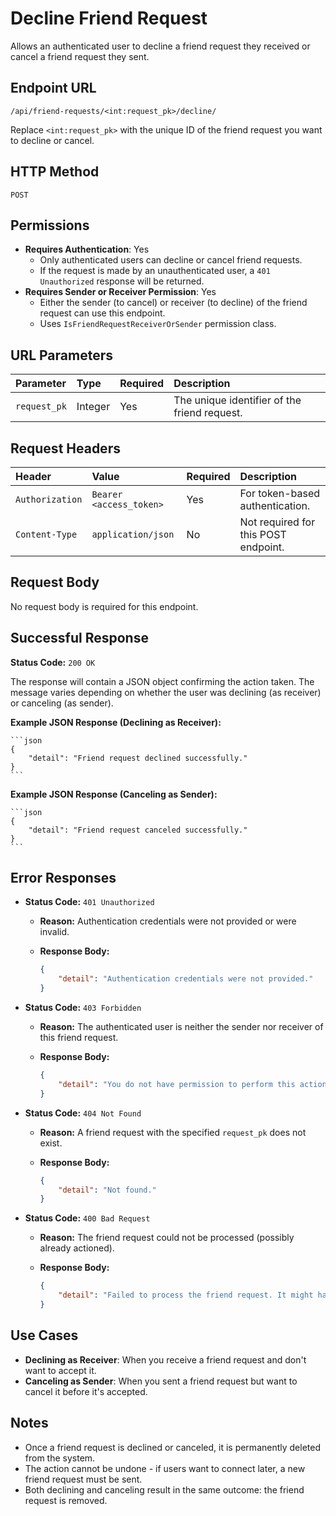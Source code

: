 # Decline Friend Request

Allows an authenticated user to decline a friend request they received or cancel a friend request they sent.

## Endpoint URL

`/api/friend-requests/<int:request_pk>/decline/`

Replace `<int:request_pk>` with the unique ID of the friend request you want to decline or cancel.

## HTTP Method

`POST`

## Permissions

* **Requires Authentication**: Yes
  * Only authenticated users can decline or cancel friend requests.
  * If the request is made by an unauthenticated user, a `401 Unauthorized` response will be returned.
* **Requires Sender or Receiver Permission**: Yes
  * Either the sender (to cancel) or receiver (to decline) of the friend request can use this endpoint.
  * Uses `IsFriendRequestReceiverOrSender` permission class.

## URL Parameters

| Parameter    | Type    | Required | Description                                     |
| :----------- | :------ | :------- | :---------------------------------------------- |
| `request_pk` | Integer | Yes      | The unique identifier of the friend request.   |

## Request Headers

| Header        | Value                 | Required | Description                                     |
| :------------ | :-------------------- | :------- | :---------------------------------------------- |
| `Authorization` | `Bearer <access_token>` | Yes      | For token-based authentication.                 |
| `Content-Type`  | `application/json`    | No       | Not required for this POST endpoint.           |

## Request Body

No request body is required for this endpoint.

## Successful Response

**Status Code:** `200 OK`

The response will contain a JSON object confirming the action taken. The message varies depending on whether the user was declining (as receiver) or canceling (as sender).

**Example JSON Response (Declining as Receiver):**

	```json
	{
	    "detail": "Friend request declined successfully."
	}
	```

**Example JSON Response (Canceling as Sender):**

	```json
	{
	    "detail": "Friend request canceled successfully."
	}
	```

## Error Responses

* **Status Code:** `401 Unauthorized`
  * **Reason:** Authentication credentials were not provided or were invalid.
  * **Response Body:**

	```json
	{
	    "detail": "Authentication credentials were not provided."
	}
	```

* **Status Code:** `403 Forbidden`
  * **Reason:** The authenticated user is neither the sender nor receiver of this friend request.
  * **Response Body:**

	```json
	{
	    "detail": "You do not have permission to perform this action."
	}
	```

* **Status Code:** `404 Not Found`
  * **Reason:** A friend request with the specified `request_pk` does not exist.
  * **Response Body:**

	```json
	{
	    "detail": "Not found."
	}
	```

* **Status Code:** `400 Bad Request`
  * **Reason:** The friend request could not be processed (possibly already actioned).
  * **Response Body:**

	```json
	{
	    "detail": "Failed to process the friend request. It might have been already actioned or an unexpected error occurred."
	}
	```

## Use Cases

* **Declining as Receiver**: When you receive a friend request and don't want to accept it.
* **Canceling as Sender**: When you sent a friend request but want to cancel it before it's accepted.

## Notes

* Once a friend request is declined or canceled, it is permanently deleted from the system.
* The action cannot be undone - if users want to connect later, a new friend request must be sent.
* Both declining and canceling result in the same outcome: the friend request is removed.
